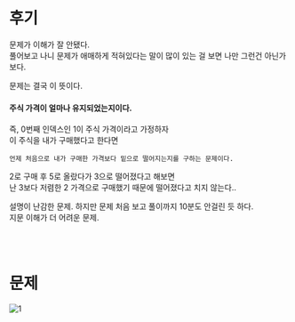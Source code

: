후기
==
문제가 이해가 잘 안됐다.   
풀어보고 나니 문제가 애매하게 적혀있다는 말이 많이 있는 걸 보면 나만 그런건 아닌가보다.   
   
문제는 결국 이 뜻이다.   

<h4>주식 가격이 얼마나 유지되었는지이다.</h4>

즉, 0번째 인덱스인 1이 주식 가격이라고 가정하자   
이 주식을 내가 구매했다고 한다면

```
언제 처음으로 내가 구매한 가격보다 밑으로 떨어지는지를 구하는 문제이다.
```

2로 구매 후 5로 올랐다가 3으로 떨어졌다고 해보면   
난 3보다 저렴한 2 가격으로 구매했기 때문에 떨어졌다고 치지 않는다..   
   
설명이 난감한 문제. 하지만 문제 처음 보고 풀이까지 10분도 안걸린 듯 하다.   
지문 이해가 더 어려운 문제.

<br>
<br>

문제
==
![1](https://user-images.githubusercontent.com/73854324/114507657-6339cc80-9c6e-11eb-8d46-fcdae42f6126.PNG)
